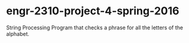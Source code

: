 # engr-2310-project-4-spring-2016
String Processing Program that checks a phrase for all the letters of the alphabet.
